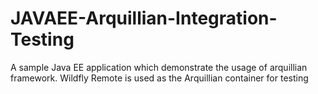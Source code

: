 # JAVAEE-Arquillian-Integration-Testing

A sample Java EE application which demonstrate the usage of arquillian framework. Wildfly Remote is used as the Arquillian container for testing
